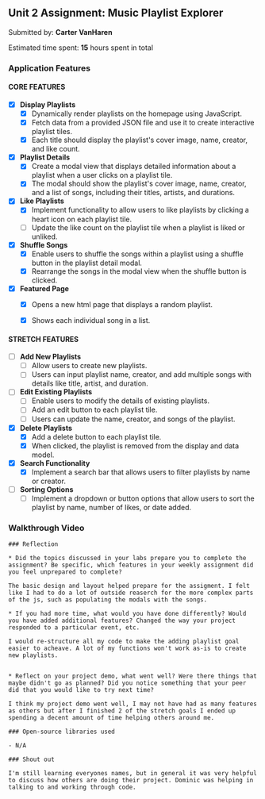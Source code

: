 ## Unit 2 Assignment: Music Playlist Explorer

Submitted by: **Carter VanHaren**

Estimated time spent: **15** hours spent in total

### Application Features

#### CORE FEATURES

- [X] **Display Playlists**
  - [X] Dynamically render playlists on the homepage using JavaScript.
  - [X] Fetch data from a provided JSON file and use it to create interactive playlist tiles.
  - [X] Each title should display the playlist's cover image, name, creator, and like count.

- [X] **Playlist Details**
  - [X] Create a modal view that displays detailed information about a playlist when a user clicks on a playlist tile.
  - [X] The modal should show the playlist's cover image, name, creator, and a list of songs, including their titles, artists, and durations.

- [X] **Like Playlists**
  - [X] Implement functionality to allow users to like playlists by clicking a heart icon on each playlist tile.
  - [ ] Update the like count on the playlist tile when a playlist is liked or unliked.

- [X] **Shuffle Songs**
  - [X] Enable users to shuffle the songs within a playlist using a shuffle button in the playlist detail modal.
  - [X] Rearrange the songs in the modal view when the shuffle button is clicked.

- [X] **Featured Page**
  - [X] Opens a new html page that displays a random playlist.
  - [X] Shows each individual song in a list.



#### STRETCH FEATURES

- [ ] **Add New Playlists**
  - [ ] Allow users to create new playlists.
  - [ ] Users can input playlist name, creator, and add multiple songs with details like title, artist, and duration.

- [ ] **Edit Existing Playlists**
  - [ ] Enable users to modify the details of existing playlists.
  - [ ] Add an edit button to each playlist tile.
  - [ ] Users can update the name, creator, and songs of the playlist.

- [X] **Delete Playlists**
  - [X] Add a delete button to each playlist tile.
  - [X] When clicked, the playlist is removed from the display and data model.

- [X] **Search Functionality**
  - [X] Implement a search bar that allows users to filter playlists by name or creator.

- [ ] **Sorting Options**
  - [ ] Implement a dropdown or button options that allow users to sort the playlist by name, number of likes, or date added.

### Walkthrough Video

```<iframe src="https://fb-my.sharepoint.com/personal/cartervanharen_meta_com/_layouts/15/embed.aspx?UniqueId=642cac46-5990-48d8-9ea6-8d7e7a4a49f1&embed=%7B%22ust%22%3Atrue%2C%22hv%22%3A%22CopyEmbedCode%22%7D&referrer=StreamWebApp&referrerScenario=EmbedDialog.Create" width="640" height="360" frameborder="0" scrolling="no" allowfullscreen title="Screen Recording 2024-06-07 at 6.45.00 PM.mov"></iframe>
### Reflection

* Did the topics discussed in your labs prepare you to complete the assignment? Be specific, which features in your weekly assignment did you feel unprepared to complete?

The basic design and layout helped prepare for the assigment. I felt like I had to do a lot of outside reaserch for the more complex parts of the js, such as populating the modals with the songs. 

* If you had more time, what would you have done differently? Would you have added additional features? Changed the way your project responded to a particular event, etc.
  
I would re-structure all my code to make the adding playlist goal easier to acheave. A lot of my functions won't work as-is to create new playlists.


* Reflect on your project demo, what went well? Were there things that maybe didn't go as planned? Did you notice something that your peer did that you would like to try next time?

I think my project demo went well, I may not have had as many features as others but after I finished 2 of the stretch goals I ended up spending a decent amount of time helping others around me. 

### Open-source libraries used

- N/A

### Shout out

I'm still learning everyones names, but in general it was very helpful to discuss how others are doing their project. Dominic was helping in talking to and working through code.
